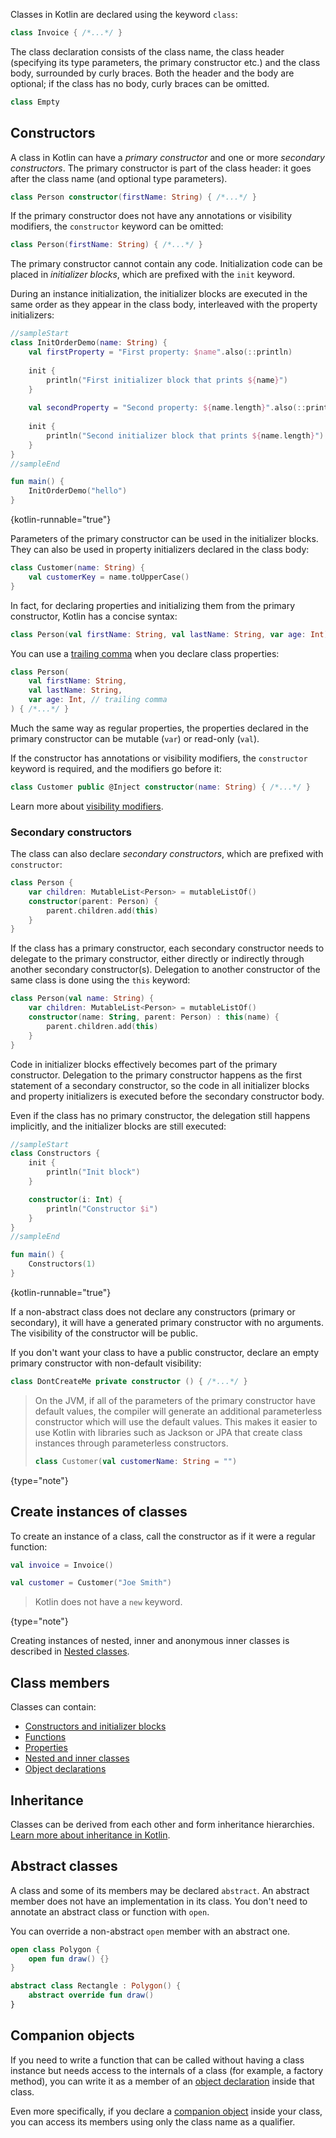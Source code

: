 [//]: # (title: Classes)

Classes in Kotlin are declared using the keyword `class`:

```kotlin
class Invoice { /*...*/ }
```

The class declaration consists of the class name, the class header (specifying its type parameters, the primary
constructor etc.) and the class body, surrounded by curly braces. Both the header and the body are optional;
if the class has no body, curly braces can be omitted.

```kotlin
class Empty
```

## Constructors

A class in Kotlin can have a _primary constructor_ and one or more _secondary constructors_. The primary
constructor is part of the class header: it goes after the class name (and optional type parameters).

```kotlin
class Person constructor(firstName: String) { /*...*/ }
```

If the primary constructor does not have any annotations or visibility modifiers, the `constructor`
keyword can be omitted:

```kotlin
class Person(firstName: String) { /*...*/ }
```

The primary constructor cannot contain any code. Initialization code can be placed
in _initializer blocks_, which are prefixed with the `init` keyword.

During an instance initialization, the initializer blocks are executed in the same order as they appear 
in the class body, interleaved with the property initializers:

```kotlin
//sampleStart
class InitOrderDemo(name: String) {
    val firstProperty = "First property: $name".also(::println)
    
    init {
        println("First initializer block that prints ${name}")
    }
    
    val secondProperty = "Second property: ${name.length}".also(::println)
    
    init {
        println("Second initializer block that prints ${name.length}")
    }
}
//sampleEnd

fun main() {
    InitOrderDemo("hello")
}
```
{kotlin-runnable="true"}

Parameters of the primary constructor can be used in the initializer blocks. They can also be used in
property initializers declared in the class body:

```kotlin
class Customer(name: String) {
    val customerKey = name.toUpperCase()
}
```

In fact, for declaring properties and initializing them from the primary constructor, Kotlin has a concise syntax:

```kotlin
class Person(val firstName: String, val lastName: String, var age: Int) { /*...*/ }
```

You can use a [trailing comma](coding-conventions.md#trailing-commas) when you declare class properties:

```kotlin
class Person(
    val firstName: String,
    val lastName: String,
    var age: Int, // trailing comma
) { /*...*/ }
```

Much the same way as regular properties, the properties declared in the primary constructor can be
mutable (`var`) or read-only (`val`).

If the constructor has annotations or visibility modifiers, the `constructor` keyword is required, and
the modifiers go before it:

```kotlin
class Customer public @Inject constructor(name: String) { /*...*/ }
```

Learn more about [visibility modifiers](visibility-modifiers.md#constructors).

### Secondary constructors

The class can also declare _secondary constructors_, which are prefixed with `constructor`:

```kotlin
class Person {
    var children: MutableList<Person> = mutableListOf()
    constructor(parent: Person) {
        parent.children.add(this)
    }
}
```

If the class has a primary constructor, each secondary constructor needs to delegate to the primary constructor, either
directly or indirectly through another secondary constructor(s). Delegation to another constructor of the same class
is done using the `this` keyword:

```kotlin
class Person(val name: String) {
    var children: MutableList<Person> = mutableListOf()
    constructor(name: String, parent: Person) : this(name) {
        parent.children.add(this)
    }
}
```

Code in initializer blocks effectively becomes part of the primary constructor. Delegation to the primary
constructor happens as the first statement of a secondary constructor, so the code in all initializer blocks and property initializers is executed
before the secondary constructor body. 

Even if the class has no primary constructor, the delegation still happens
implicitly, and the initializer blocks are still executed:

```kotlin
//sampleStart
class Constructors {
    init {
        println("Init block")
    }

    constructor(i: Int) {
        println("Constructor $i")
    }
}
//sampleEnd

fun main() {
    Constructors(1)
}
```
{kotlin-runnable="true"}

If a non-abstract class does not declare any constructors (primary or secondary), it will have a generated primary
constructor with no arguments. The visibility of the constructor will be public.

If you don't want your class
to have a public constructor, declare an empty primary constructor with non-default visibility:

```kotlin
class DontCreateMe private constructor () { /*...*/ }
```

> On the JVM, if all of the parameters of the primary constructor have default values, the compiler will
> generate an additional parameterless constructor which will use the default values. This makes it easier to use
> Kotlin with libraries such as Jackson or JPA that create class instances through parameterless constructors.
>
> ```kotlin
> class Customer(val customerName: String = "")
> ```
> 
{type="note"}

## Create instances of classes

To create an instance of a class, call the constructor as if it were a regular function:

```kotlin
val invoice = Invoice()

val customer = Customer("Joe Smith")
```

> Kotlin does not have a `new` keyword.
>
{type="note"}

Creating instances of nested, inner and anonymous inner classes is described in [Nested classes](nested-classes.md).

## Class members

Classes can contain:

* [Constructors and initializer blocks](classes.md#constructors)
* [Functions](functions.md)
* [Properties](properties.md)
* [Nested and inner classes](nested-classes.md)
* [Object declarations](object-declarations.md)

## Inheritance

Classes can be derived from each other and form inheritance hierarchies.
[Learn more about inheritance in Kotlin](inheritance.md).

## Abstract classes

A class and some of its members may be declared `abstract`.
An abstract member does not have an implementation in its class.
You don't need to annotate an abstract class or function with `open`.

You can override a non-abstract `open` member with an abstract one.

```kotlin
open class Polygon {
    open fun draw() {}
}

abstract class Rectangle : Polygon() {
    abstract override fun draw()
}
```

## Companion objects

If you need to write a function that can be called without having a class instance but needs access to the internals
of a class (for example, a factory method), you can write it as a member of an [object declaration](object-declarations.md)
inside that class.

Even more specifically, if you declare a [companion object](object-declarations.md#companion-objects) inside your class,
you can access its members using only the class name as a qualifier.
